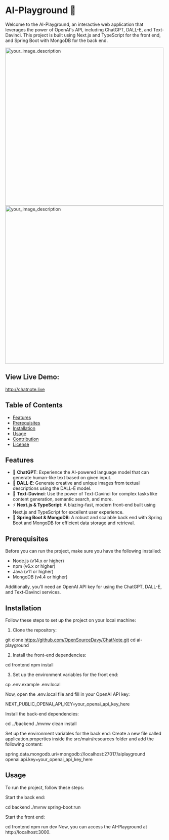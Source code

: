 # AI-Playground :rocket:

Welcome to the AI-Playground, an interactive web application that leverages the power of OpenAI's API, including ChatGPT, DALL-E, and Text-Davinci. This project is built using Next.js and TypeScript for the front end, and Spring Boot with MongoDB for the back end.

<p float="left">
<img src="https://user-images.githubusercontent.com/113314216/228029335-7a13e736-9066-4c72-9f23-1f3555b61d17.png" alt="your_image_description" width="500"/>
<img src="https://user-images.githubusercontent.com/113314216/228029440-383f1372-2b6c-49cf-9925-06ad33170d8e.png" alt="your_image_description" width="500"/>
<!-- ![de132040c5aab0c7d208c0f729c1c30](https://user-images.githubusercontent.com/113314216/228029440-383f1372-2b6c-49cf-9925-06ad33170d8e.png=250x150 ) -->
</p>

## View Live Demo:
http://chatnote.live

## Table of Contents

- [Features](#features)
- [Prerequisites](#prerequisites)
- [Installation](#installation)
- [Usage](#usage)
- [Contribution](#contribution)
- [License](#license)

## Features

- :speech_balloon: **ChatGPT**: Experience the AI-powered language model that can generate human-like text based on given input.
- :art: **DALL-E**: Generate creative and unique images from textual descriptions using the DALL-E model.
- :book: **Text-Davinci**: Use the power of Text-Davinci for complex tasks like content generation, semantic search, and more.
- :zap: **Next.js & TypeScript**: A blazing-fast, modern front-end built using Next.js and TypeScript for excellent user experience.
- :rocket: **Spring Boot & MongoDB**: A robust and scalable back end with Spring Boot and MongoDB for efficient data storage and retrieval.

## Prerequisites

Before you can run the project, make sure you have the following installed:

- Node.js (v14.x or higher)
- npm (v6.x or higher)
- Java (v11 or higher)
- MongoDB (v4.4 or higher)

Additionally, you'll need an OpenAI API key for using the ChatGPT, DALL-E, and Text-Davinci services.

## Installation

Follow these steps to set up the project on your local machine:

1. Clone the repository:

git clone https://github.com/OpenSourceDavy/ChatNote.git
cd ai-playground

2. Install the front-end dependencies:

cd frontend
npm install

3. Set up the environment variables for the front end:

cp .env.example .env.local


Now, open the .env.local file and fill in your OpenAI API key:

NEXT_PUBLIC_OPENAI_API_KEY=your_openai_api_key_here


Install the back-end dependencies:

cd ../backend
./mvnw clean install

Set up the environment variables for the back end:
Create a new file called application.properties inside the src/main/resources folder and add the following content:

spring.data.mongodb.uri=mongodb://localhost:27017/aiplayground
openai.api.key=your_openai_api_key_here

## Usage
To run the project, follow these steps:

Start the back end:

cd backend
./mvnw spring-boot:run

Start the front end:

cd frontend
npm run dev
Now, you can access the AI-Playground at http://localhost:3000.
